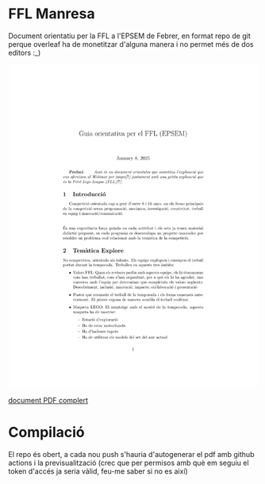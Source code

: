 # FFL Manresa

Document orientatiu per la FFL a l'EPSEM de Febrer, en format repo de git perque overleaf ha de monetitzar d'alguna manera i no permet més de dos editors :_)

![Previsualització](./docs/preview.png)

[document PDF complert](./docs/main.pdf)

# Compilació

El repo és obert, a cada nou push s'hauria d'autogenerar el pdf amb github actions i la previsualització (crec que per permisos amb què em seguiu el token d'accés ja seria vàlid, feu-me saber si no es així)
